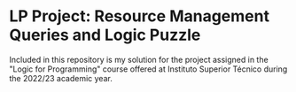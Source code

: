 # LP Project: Resource Management Queries and Logic Puzzle
Included in this repository is my solution for the project assigned in the "Logic for Programming" course offered at Instituto Superior Técnico during the 2022/23 academic year.
